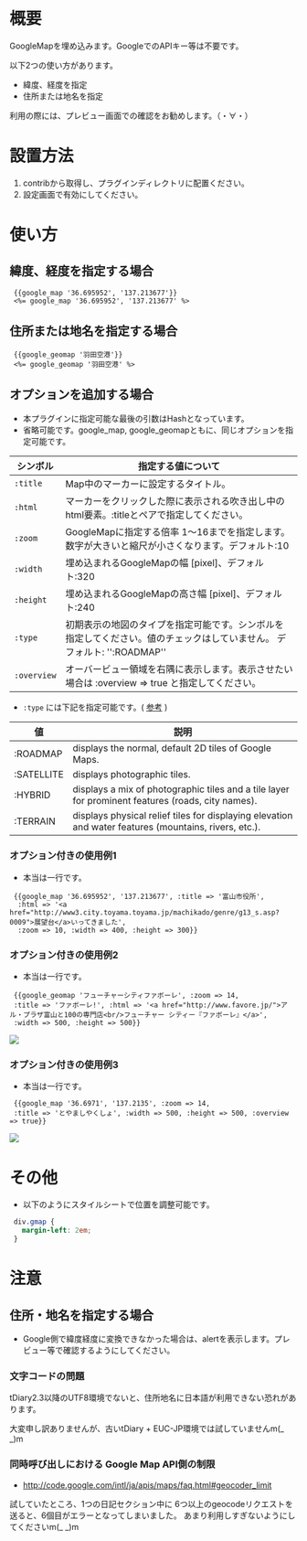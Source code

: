 # 概要

GoogleMapを埋め込みます。GoogleでのAPIキー等は不要です。

以下2つの使い方があります。

- 緯度、経度を指定
- 住所または地名を指定


利用の際には、プレビュー画面での確認をお勧めします。（・∀・）

# 設置方法

1. contribから取得し、プラグインディレクトリに配置ください。
2. 設定画面で有効にしてください。

# 使い方

## 緯度、経度を指定する場合

```
 {{google_map '36.695952', '137.213677'}}
 <%= google_map '36.695952', '137.213677' %>
```

## 住所または地名を指定する場合

```
 {{google_geomap '羽田空港'}}
 <%= google_geomap '羽田空港' %>
```

## オプションを追加する場合

- 本プラグインに指定可能な最後の引数はHashとなっています。
- 省略可能です。google_map, google_geomapともに、同じオプションを指定可能です。


| シンボル | 指定する値について |
|---------|-----------------|
| `:title`   | Map中のマーカーに設定するタイトル。
| `:html`    | マーカーをクリックした際に表示される吹き出し中のhtml要素。:titleとペアで指定してください。
| `:zoom`    | GoogleMapに指定する倍率 1～16までを指定します。数字が大きいと縮尺が小さくなります。デフォルト:10
| `:width`  | 埋め込まれるGoogleMapの幅 [pixel]、デフォルト:320
| `:height`  | 埋め込まれるGoogleMapの高さ幅 [pixel]、デフォルト:240
| `:type`    | 初期表示の地図のタイプを指定可能です。シンボルを指定してください。値のチェックはしていません。 デフォルト: '':ROADMAP''
| `:overview` | オーバービュー領域を右隅に表示します。表示させたい場合は :overview => true と指定してください。

* `:type` には下記を指定可能です。( [参考](http://code.google.com/intl/ja/apis/maps/documentation/javascript/introduction.html#MapOptions) )

| 値 | 説明 |
|----|------|
| :ROADMAP   | displays the normal, default 2D tiles of Google Maps. | 
| :SATELLITE | displays photographic tiles.| 
| :HYBRID    | displays a mix of photographic tiles and a tile layer for prominent features (roads, city names). | 
| :TERRAIN   | displays physical relief tiles for displaying elevation and water features (mountains, rivers, etc.). | 


### オプション付きの使用例1

* 本当は一行です。

```
 {{google_map '36.695952', '137.213677', :title => '富山市役所', 
  :html => '<a href="http://www3.city.toyama.toyama.jp/machikado/genre/g13_s.asp?0009">展望台</a>いってきました', 
  :zoom => 10, :width => 400, :height => 300}}
```

### オプション付きの使用例2

* 本当は一行です。

```
 {{google_geomap 'フューチャーシティファボーレ', :zoom => 14, 
 :title => 'ファボーレ!', :html => '<a href="http://www.favore.jp/">アル・プラザ富山と100の専門店<br/>フューチャー シティー『ファボーレ』</a>', 
 :width => 500, :height => 500}}
```

![](http://farm2.static.flickr.com/1263/5122766352_f11ffd2bb7.jpg)

### オプション付きの使用例3

* 本当は一行です。

```
 {{google_map '36.6971', '137.2135', :zoom => 14, 
 :title => 'とやましやくしょ', :width => 500, :height => 500, :overview => true}}
```

![](http://farm7.static.flickr.com/6205/6116056737_cd45a47728_o.png)

# その他

* 以下のようにスタイルシートで位置を調整可能です。

```css
 div.gmap {
   margin-left: 2em;
 }
```


# 注意

## 住所・地名を指定する場合

* Google側で緯度経度に変換できなかった場合は、alertを表示します。プレビュー等で確認するようにしてください。

### 文字コードの問題

tDiary2.3以降のUTF8環境でないと、住所地名に日本語が利用できない恐れがあります。

大変申し訳ありませんが、古いtDiary + EUC-JP環境では試していませんm(_ _)m

### 同時呼び出しにおける Google Map API側の制限

* http://code.google.com/intl/ja/apis/maps/faq.html#geocoder_limit

試していたところ、1つの日記セクション中に 6つ以上のgeocodeリクエストを送ると、6個目がエラーとなってしまいました。
あまり利用しすぎないようにしてくださいm(_ _)m
